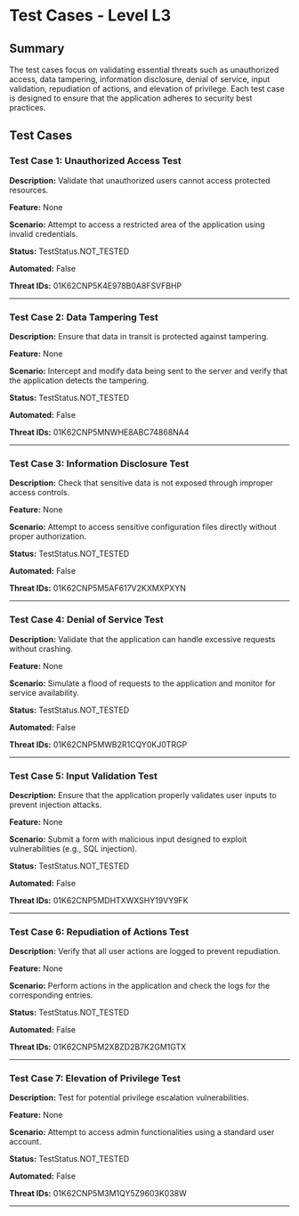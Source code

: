# Test Cases - Level L3

## Summary

The test cases focus on validating essential threats such as unauthorized access, data tampering, information disclosure, denial of service, input validation, repudiation of actions, and elevation of privilege. Each test case is designed to ensure that the application adheres to security best practices.

## Test Cases

### Test Case 1: Unauthorized Access Test

**Description:** Validate that unauthorized users cannot access protected resources.

**Feature:** None

**Scenario:** Attempt to access a restricted area of the application using invalid credentials.

**Status:** TestStatus.NOT_TESTED

**Automated:** False

**Threat IDs:** 01K62CNP5K4E978B0A8FSVFBHP

---

### Test Case 2: Data Tampering Test

**Description:** Ensure that data in transit is protected against tampering.

**Feature:** None

**Scenario:** Intercept and modify data being sent to the server and verify that the application detects the tampering.

**Status:** TestStatus.NOT_TESTED

**Automated:** False

**Threat IDs:** 01K62CNP5MNWHE8ABC74868NA4

---

### Test Case 3: Information Disclosure Test

**Description:** Check that sensitive data is not exposed through improper access controls.

**Feature:** None

**Scenario:** Attempt to access sensitive configuration files directly without proper authorization.

**Status:** TestStatus.NOT_TESTED

**Automated:** False

**Threat IDs:** 01K62CNP5M5AF617V2KXMXPXYN

---

### Test Case 4: Denial of Service Test

**Description:** Validate that the application can handle excessive requests without crashing.

**Feature:** None

**Scenario:** Simulate a flood of requests to the application and monitor for service availability.

**Status:** TestStatus.NOT_TESTED

**Automated:** False

**Threat IDs:** 01K62CNP5MWB2R1CQY0KJ0TRGP

---

### Test Case 5: Input Validation Test

**Description:** Ensure that the application properly validates user inputs to prevent injection attacks.

**Feature:** None

**Scenario:** Submit a form with malicious input designed to exploit vulnerabilities (e.g., SQL injection).

**Status:** TestStatus.NOT_TESTED

**Automated:** False

**Threat IDs:** 01K62CNP5MDHTXWXSHY19VY9FK

---

### Test Case 6: Repudiation of Actions Test

**Description:** Verify that all user actions are logged to prevent repudiation.

**Feature:** None

**Scenario:** Perform actions in the application and check the logs for the corresponding entries.

**Status:** TestStatus.NOT_TESTED

**Automated:** False

**Threat IDs:** 01K62CNP5M2XBZD2B7K2GM1GTX

---

### Test Case 7: Elevation of Privilege Test

**Description:** Test for potential privilege escalation vulnerabilities.

**Feature:** None

**Scenario:** Attempt to access admin functionalities using a standard user account.

**Status:** TestStatus.NOT_TESTED

**Automated:** False

**Threat IDs:** 01K62CNP5M3M1QY5Z9603K038W

---

